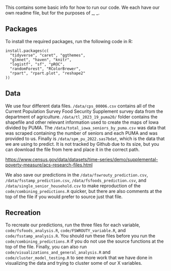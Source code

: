 This contains some basic info for how to run our code. We each have our own readme file, but for the purposes of _, _.

## Packages

To install the required packages, run the following code in R:

```----------
install.packages(c(
  "tidyverse", "caret", "ggthemes", 
  "glmnet", "haven", "knitr", 
  "logistf", "sf", "pROC", 
  "randomForest", "RColorBrewer", 
  "rpart", "rpart.plot", "reshape2"
))
```

## Data

We use four different data files. `/data/cps_00006.csv` contains all of the Current Population Survey Food Security Supplement survey data from the department of agriculture. `/data/tl_2023_19_puma20/` folder contains the shapefile and other relevant information used to create the maps of Iowa divided by PUMA. The `/data/total_iowa_seniors_by_puma.csv` was data that was scraped containing the number of seniors and each PUMA and was provided to us. Finally is `/data/spm_pu_2022.sas7bdat`, which is the data that we are using to predict. It is not tracked by Github due to its size, but you can download the file from here and place it in the correct path.

https://www.census.gov/data/datasets/time-series/demo/supplemental-poverty-measure/acs-research-files.html

We also save our predictions in the `/data/fswrouty_prediction.csv`, `/data/fsstamp_prediction.csv`, `/data/fsfoods_prediction.csv`, and `/data/single_senior_household.csv` to make reproduction of the `code/combining_predictions.R` quicker, but there are also comments at the top of the file if you would prefer to source just that file. 

## Recreation

To recreate our predictions, run the three files for each variable, `code/fsfoods_analysis.R`, `code/FSWROUTY_variable.R`, and `code/fsstamp_analysis.R`. You should run these files before you run the `code/combining_predictions.R` if you do not use the source functions at the top of the file. Finally, you can also run `code/visualizations_and_general_analysis.R` and `code/cluster_model_testing.R` to see more work that we have done in visualizing the data and trying to cluster some of our X variables. 